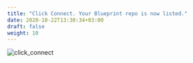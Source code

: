 ```yaml
---
title: "Click Connect. Your Blueprint repo is now listed."
date: 2020-10-22T13:30:34+03:00
draft: false
weight: 10
---
```


![click_connect](/images/module1/click_connect.png)
